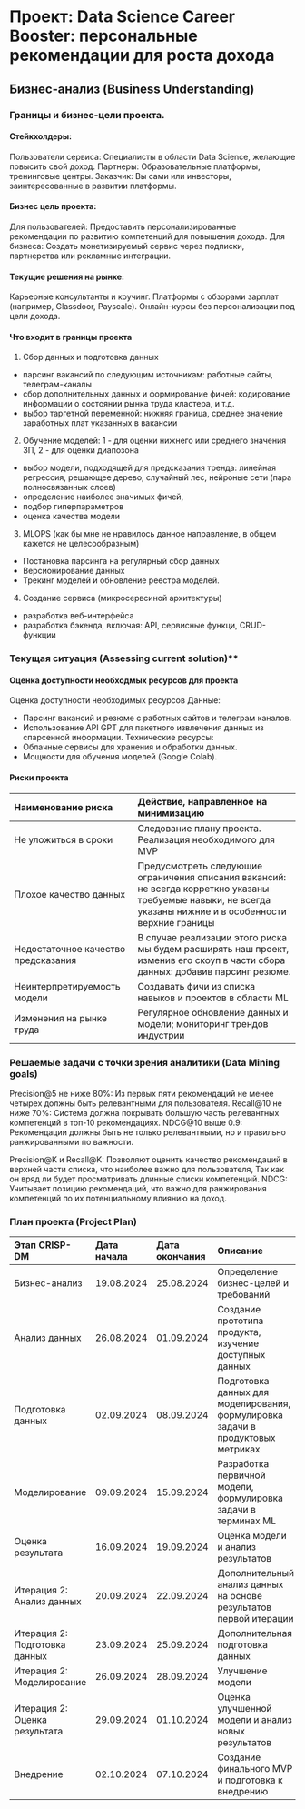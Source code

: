 # Проект: Data Science Career Booster: персональные рекомендации для роста дохода

## **Бизнес-анализ (Business Understanding)**  

### Границы и бизнес-цели проекта.

#### Стейкхолдеры:
Пользователи сервиса: Специалисты в области Data Science, желающие повысить свой доход.
Партнеры: Образовательные платформы, тренинговые центры.
Заказчик: Вы сами или инвесторы, заинтересованные в развитии платформы.

#### Бизнес цель проекта:
Для пользователей: Предоставить персонализированные рекомендации по развитию компетенций для повышения дохода.
Для бизнеса: Создать монетизируемый сервис через подписки, партнерства или рекламные интеграции.

#### Текущие решения на рынке:
Карьерные консультанты и коучинг.
Платформы с обзорами зарплат (например, Glassdoor, Payscale).
Онлайн-курсы без персонализации под цели дохода.

#### Что входит в границы проекта
1. Сбор данных и подготовка данных
- парсинг вакансий по следующим источникам: работные сайты, телеграм-каналы
- сбор дополнительных данных и формирование фичей: кодирование информации о состоянии рынка труда кластера, и т.д.
- выбор таргетной переменной: нижняя граница, среднее значение заработных плат указанных в вакансии
2. Обучение моделей: 1 - для оценки нижнего или среднего значения ЗП, 2 - для оценки диапозона
- выбор модели, подходящей для предсказания тренда: линейная регрессия, решающее дерево, случайный лес, нейроные сети (пара полносвязанных слоев)
- определение наиболее значимых фичей,
- подбор гиперпараметров
- оценка качества модели
3. MLOPS (как бы мне не нравилось данное направление, в общем кажется не целесообразным)
- Постановка парсинга на регулярный сбор данных 
- Версионирование данных 
- Трекинг моделей и обновление реестра моделей.
4. Создание сервиса (микросервсиной архитектуры)
- разработка веб-интерфейса
- разработка бэкенда, включая: API, сервисные функци, CRUD-функции


### Текущая ситуация (Assessing current solution)**  

#### Оценка доступности необходмых ресурсов для проекта
Оценка доступности необходимых ресурсов
Данные:
- Парсинг вакансий и резюме с работных сайтов и телеграм каналов.
- Использование API GPT для пакетного извлечения данных из спарсенной информации.
Технические ресурсы:
- Облачные сервисы для хранения и обработки данных.
- Мощности для обучения моделей (Google Colab).

#### Риски проекта

| Наименование риска | Действие, направленное на минимизацию |
| :----------- | :----------- |
| Не уложиться в сроки | Следование плану проекта. Реализация необходимого для MVP |
| Плохое качество данных | Предусмотреть следующие ограничения описания вакансий: не всегда корреткно указаны требуемые навыки, не всегда указаны нижние и в особенности верхние границы    |
| Недостаточное качество предсказания | В случае реализации этого риска мы будем расширять наш проект, изменив его скоуп в части сбора данных: добавив парсинг резюме.|
| Неинтерпретируемость модели  | Создавать фичи из списка навыков и проектов в области ML  |
| Изменения на рынке труда	| Регулярное обновление данных и модели; мониторинг трендов индустрии |


### Решаемые задачи с точки зрения аналитики (Data Mining goals)
Precision@5 не ниже 80%: Из первых пяти рекомендаций не менее четырех должны быть релевантными для пользователя.
Recall@10 не ниже 70%: Система должна покрывать большую часть релевантных компетенций в топ-10 рекомендациях.
NDCG@10 выше 0.9: Рекомендации должны быть не только релевантными, но и правильно ранжированными по важности.

Precision@K и Recall@K: Позволяют оценить качество рекомендаций в верхней части списка, что наиболее важно для пользователя,
Так как он вряд ли будет просматривать длинные списки компетенций.
NDCG: Учитывает позицию рекомендаций, что важно для ранжирования компетенций по их потенциальному влиянию на доход.

### План проекта (Project Plan)
| Этап CRISP-DM | Дата начала | Дата окончания | Описание |
| :------------ | :---------- | :------------- | :------- |
| Бизнес-анализ | 19.08.2024 | 25.08.2024 | Определение бизнес-целей и требований |
| Анализ данных | 26.08.2024 | 01.09.2024 | Создание прототипа продукта, изучение доступных данных |
| Подготовка данных | 02.09.2024 | 08.09.2024 | Подготовка данных для моделирования, формулировка задачи в продуктовых метриках |
| Моделирование | 09.09.2024 | 15.09.2024 | Разработка первичной модели, формулировка задачи в терминах ML |
| Оценка результата | 16.09.2024 | 19.09.2024 | Оценка модели и анализ результатов |
| Итерация 2: Анализ данных | 20.09.2024 | 22.09.2024 | Дополнительный анализ данных на основе результатов первой итерации |
| Итерация 2: Подготовка данных | 23.09.2024 | 25.09.2024 | Дополнительная подготовка данных |
| Итерация 2: Моделирование | 26.09.2024 | 28.09.2024 | Улучшение модели |
| Итерация 2: Оценка результата | 29.09.2024 | 01.10.2024 | Оценка улучшенной модели и анализ новых результатов |
| Внедрение | 02.10.2024 | 07.10.2024 | Создание финального MVP и подготовка к внедрению |